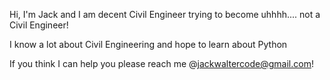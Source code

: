 Hi, I'm Jack and I am decent Civil Engineer trying to become uhhhh.... not a Civil Engineer! 

I know a lot about Civil Engineering and hope to learn about Python 

If you think I can help you please reach me @jackwaltercode@gmail.com!


